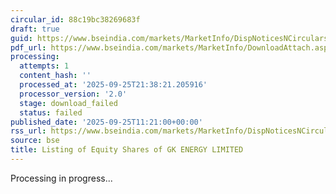 ```yaml
---
circular_id: 88c19bc38269683f
draft: true
guid: https://www.bseindia.com/markets/MarketInfo/DispNoticesNCirculars.aspx?Noticeid={FA841766-57E8-4C2D-939C-88D13342CF23}&noticeno=20250925-17&dt=09/25/2025&icount=17&totcount=65&flag=0
pdf_url: https://www.bseindia.com/markets/MarketInfo/DownloadAttach.aspx?id=20250925-17&attachedId=
processing:
  attempts: 1
  content_hash: ''
  processed_at: '2025-09-25T21:38:21.205916'
  processor_version: '2.0'
  stage: download_failed
  status: failed
published_date: '2025-09-25T11:21:00+00:00'
rss_url: https://www.bseindia.com/markets/MarketInfo/DispNoticesNCirculars.aspx?Noticeid={FA841766-57E8-4C2D-939C-88D13342CF23}&noticeno=20250925-17&dt=09/25/2025&icount=17&totcount=65&flag=0
source: bse
title: Listing of Equity Shares of GK ENERGY LIMITED
---
```


Processing in progress...